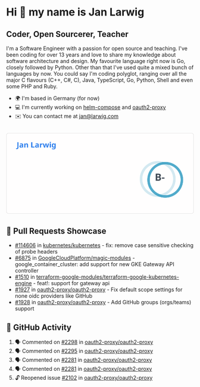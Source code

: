 # Hi 👋 my name is Jan Larwig

## Coder, Open Sourcerer, Teacher

I'm a Software Engineer with a passion for open source and teaching. I've been coding for over 13 years and love to share my knowledge about software architecture and design. My favourite language right now is Go, closely followed by Python. Other than that I've used quite a mixed bunch of languages by now. You could say I'm coding polyglot, ranging over all the major C flavours (C++, C#, C), Java, TypeScript, Go, Python, Shell and even some PHP and Ruby.

- 🌍 I'm based in Germany (for now)
- 💻 I'm currently working on [helm-compose](https://seacrew.github.io/helm-compose/) and [oauth2-proxy](https://github.com/oauth2-proxy/oauth2-proxy)
- ✉️ You can contact me at [jan@larwig.com](mailto:jan@larwig.com)

<br>

<a href="https://github.com/anuraghazra/github-readme-stats">
  <picture>
    <source
      srcset="https://raw.githubusercontent.com/tuunit/tuunit/main/general_dark.svg" 
      media="(prefers-color-scheme: dark)" 
    />
    <source
      srcset="https://raw.githubusercontent.com/tuunit/tuunit/main/general_light.svg" 
      media="(prefers-color-scheme: light), (prefers-color-scheme: no-preference)" 
    />
    <img src="https://raw.githubusercontent.com/tuunit/tuunit/main/general_light.svg" />
  </picture>
</a>

## 🔧 Pull Requests Showcase

- [#114606](https://github.com/kubernetes/kubernetes/issues/114606) in [kubernetes/kubernetes](https://github.com/kubernetes/kubernetes) - fix: remove case sensitive checking of probe headers
- [#6875](https://github.com/GoogleCloudPlatform/magic-modules/pull/6875) in [GoogleCloudPlatform/magic-modules](https://github.com/GoogleCloudPlatform/magic-modules) - google_container_cluster: add support for new GKE Gateway API controller
- [#1510](https://github.com/terraform-google-modules/terraform-google-kubernetes-engine/pull/1510) in [terraform-google-modules/terraform-google-kubernetes-engine](https://github.com/terraform-google-modules/terraform-google-kubernetes-engine) - feat!: support for gateway api
- [#1927](https://github.com/oauth2-proxy/oauth2-proxy/issues/1927) in [oauth2-proxy/oauth2-proxy](https://github.com/oauth2-proxy/oauth2-proxy) - Fix default scope settings for none oidc providers like GitHub
- [#1928](https://github.com/oauth2-proxy/oauth2-proxy/issues/1928) in [oauth2-proxy/oauth2-proxy](https://github.com/oauth2-proxy/oauth2-proxy) - Add GitHub groups (orgs/teams) support

## 🔔 GitHub Activity

<!--START_SECTION:activity-->
1. 🗣 Commented on [#2298](https://github.com/oauth2-proxy/oauth2-proxy/issues/2298#issuecomment-1784176650) in [oauth2-proxy/oauth2-proxy](https://github.com/oauth2-proxy/oauth2-proxy)
2. 🗣 Commented on [#2295](https://github.com/oauth2-proxy/oauth2-proxy/pull/2295#issuecomment-1784094931) in [oauth2-proxy/oauth2-proxy](https://github.com/oauth2-proxy/oauth2-proxy)
3. 🗣 Commented on [#2281](https://github.com/oauth2-proxy/oauth2-proxy/issues/2281#issuecomment-1784056014) in [oauth2-proxy/oauth2-proxy](https://github.com/oauth2-proxy/oauth2-proxy)
4. 🗣 Commented on [#2281](https://github.com/oauth2-proxy/oauth2-proxy/issues/2281#issuecomment-1784055021) in [oauth2-proxy/oauth2-proxy](https://github.com/oauth2-proxy/oauth2-proxy)
5. 🔓 Reopened issue [#2102](https://github.com/oauth2-proxy/oauth2-proxy/issues/2102) in [oauth2-proxy/oauth2-proxy](https://github.com/oauth2-proxy/oauth2-proxy)
<!--END_SECTION:activity-->

